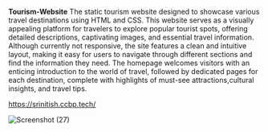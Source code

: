 **Tourism-Website**
The static tourism website designed to showcase various travel destinations using HTML and CSS. This website serves as a visually appealing platform for travelers to explore popular tourist spots, 
offering detailed descriptions, captivating images, and essential travel information. Although currently not responsive, the site features a clean and intuitive layout, 
making it easy for users to navigate through different sections and find the information they need. The homepage welcomes visitors with an enticing introduction to the world of travel, 
followed by dedicated pages for each destination, complete with highlights of must-see attractions,cultural insights, and travel tips.

https://srinitish.ccbp.tech/

![Screenshot (27)](https://github.com/user-attachments/assets/759ad280-3451-4db2-b9fe-62e1c647ddd0)
